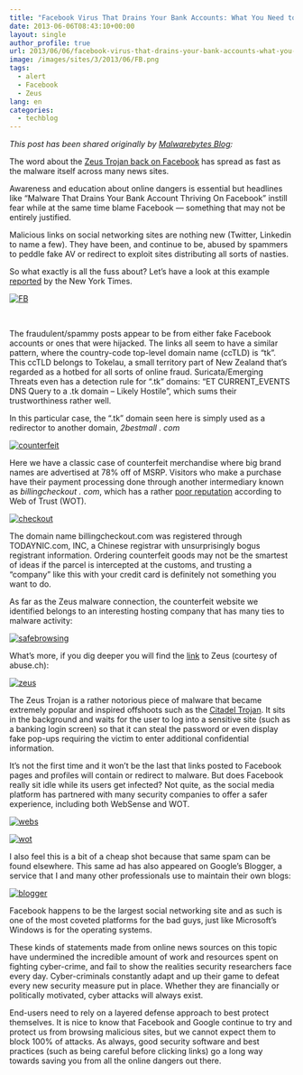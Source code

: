 ```yaml
---
title: "Facebook Virus That Drains Your Bank Accounts: What You Need to Know"
date: 2013-06-06T08:43:10+00:00
layout: single
author_profile: true
url: 2013/06/06/facebook-virus-that-drains-your-bank-accounts-what-you-need-to-know/
image: /images/sites/3/2013/06/FB.png
tags:
  - alert
  - Facebook
  - Zeus
lang: en
categories: 
  - techblog
---
```

_This post has been shared originally by [Malwarebytes Blog](http://blog.malwarebytes.org/intelligence/2013/06/facebook-virus-that-drains-your-bank-accounts-what-you-need-to-know/):_

The word about the [Zeus Trojan back on Facebook](http://bits.blogs.nytimes.com/2013/06/03/malware-that-drains-your-bank-account-thriving-on-facebook/) has spread as fast as the malware itself across many news sites.

Awareness and education about online dangers is essential but headlines like “Malware That Drains Your Bank Account Thriving On Facebook” instill fear while at the same time blame Facebook — something that may not be entirely justified.

Malicious links on social networking sites are nothing new (Twitter, Linkedin to name a few). They have been, and continue to be, abused by spammers to peddle fake AV or redirect to exploit sites distributing all sorts of nasties.

So what exactly is all the fuss about? Let’s have a look at this example [reported](http://bits.blogs.nytimes.com/2013/06/03/malware-that-drains-your-bank-account-thriving-on-facebook/) by the New York Times.

[![FB](/images/2013/06/FB.png)](/images/2013/06/FB.png)

&nbsp;

The fraudulent/spammy posts appear to be from either fake Facebook accounts or ones that were hijacked. The links all seem to have a similar pattern, where the country-code top-level domain name (ccTLD) is “tk”. This ccTLD belongs to Tokelau, a small territory part of New Zealand that’s regarded as a hotbed for all sorts of online fraud. Suricata/Emerging Threats even has a detection rule for “.tk” domains: “ET CURRENT_EVENTS DNS Query to a .tk domain – Likely Hostile”, which sums their trustworthiness rather well.

In this particular case, the “.tk” domain seen here is simply used as a redirector to another domain, _2bestmall . com_

[![counterfeit](/images/2013/06/counterfeit-300x148.png)](/images/2013/06/counterfeit.png)

Here we have a classic case of counterfeit merchandise where big brand names are advertised at 78% off of MSRP. Visitors who make a purchase have their payment processing done through another intermediary known as _billingcheckout . com_, which has a rather [poor reputation](http://www.mywot.com/en/scorecard/billingcheckout.com) according to Web of Trust (WOT).

[![checkout](/images/2013/06/checkout-300x78.png)](/images/2013/06/checkout.png)

The domain name billingcheckout.com was registered through TODAYNIC.com, INC, a Chinese registrar with unsurprisingly bogus registrant information. Ordering counterfeit goods may not be the smartest of ideas if the parcel is intercepted at the customs, and trusting a “company” like this with your credit card is definitely not something you want to do.

As far as the Zeus malware connection, the counterfeit website we identified belongs to an interesting hosting company that has many ties to malware activity:

[![safebrowsing](/images/2013/06/safebrowsing-300x174.png)](/images/2013/06/safebrowsing.png)

What’s more, if you dig deeper you will find the [link](https://zeustracker.abuse.ch/monitor.php?as=57858) to Zeus (courtesy of abuse.ch):

[![zeus](/images/2013/06/zeus-300x97.png)](/images/2013/06/zeus.png)

The Zeus Trojan is a rather notorious piece of malware that became extremely popular and inspired offshoots such as the [Citadel Trojan](http://blog.malwarebytes.org/intelligence/2012/11/citadel-a-cyber-criminals-ultimate-weapon/). It sits in the background and waits for the user to log into a sensitive site (such as a banking login screen) so that it can steal the password or even display fake pop-ups requiring the victim to enter additional confidential information.

It’s not the first time and it won’t be the last that links posted to Facebook pages and profiles will contain or redirect to malware. But does Facebook really sit idle while its users get infected? Not quite, as the social media platform has partnered with many security companies to offer a safer experience, including both WebSense and WOT.

[![webs](/images/2013/06/webs-300x125.png)](/images/2013/06/webs.png)

[![wot](/images/2013/06/wot-300x138.png)](/images/2013/06/wot.png)

I also feel this is a bit of a cheap shot because that same spam can be found elsewhere. This same ad has also appeared on Google’s Blogger, a service that I and many other professionals use to maintain their own blogs:

[![blogger](/images/2013/06/blogger-300x239.png)](/images/2013/06/blogger.png)

Facebook happens to be the largest social networking site and as such is one of the most coveted platforms for the bad guys, just like Microsoft’s Windows is for the operating systems.

These kinds of statements made from online news sources on this topic have undermined the incredible amount of work and resources spent on fighting cyber-crime, and fail to show the realities security researchers face every day. Cyber-criminals constantly adapt and up their game to defeat every new security measure put in place. Whether they are financially or politically motivated, cyber attacks will always exist.

End-users need to rely on a layered defense approach to best protect themselves. It is nice to know that Facebook and Google continue to try and protect us from browsing malicious sites, but we cannot expect them to block 100% of attacks. As always, good security software and best practices (such as being careful before clicking links) go a long way towards saving you from all the online dangers out there.